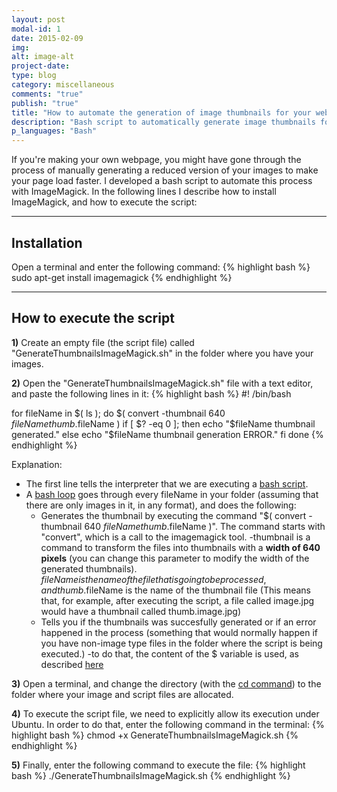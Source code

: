 ```yaml
---
layout: post
modal-id: 1
date: 2015-02-09
img: 
alt: image-alt
project-date:
type: blog
category: miscellaneous
comments: "true"
publish: "true"
title: "How to automate the generation of image thumbnails for your webpage (Ubuntu/Debian)"
description: "Bash script to automatically generate image thumbnails for your webpage using imagemagick"
p_languages: "Bash"
---
```


If you're making your own webpage, you might have gone through the process of manually generating a reduced version of your images to
make your page load faster. I developed a bash script to automate this process with ImageMagick. In the following lines I describe
how to install ImageMagick, and how to execute the script:

<hr>
<h2> Installation </h2>
Open a terminal and enter the following command:
{% highlight bash %}
sudo apt-get install imagemagick
{% endhighlight %}

<hr>
<h2> How to execute the script </h2>

<b>1)</b> Create an empty file (the script file) called "GenerateThumbnailsImageMagick.sh" in the folder where you have your images.

<b>2)</b> Open the "GenerateThumbnailsImageMagick.sh" file with a text editor, and paste the following lines in it:
{% highlight bash %}
#! /bin/bash

for fileName in $( ls ); do
	$( convert -thumbnail 640 $fileName thumb.$fileName )
	if [ $? -eq 0 ]; then
		echo "$fileName thumbnail generated."
	else
		echo "$fileName thumbnail generation ERROR."
	fi
done
{% endhighlight %}

Explanation: 

* The first line tells the interpreter that we are executing a <a href="http://www.linux.com/learn/tutorials/284789-writing-a-simple-bash-script-">bash script</a>.
* A <a href="http://tldp.org/HOWTO/Bash-Prog-Intro-HOWTO-7.html">bash loop</a> goes through every fileName in your folder (assuming that 
there are only images in it, in any format), and does the following:
	* Generates the thumbnail by executing the command "$( convert -thumbnail 640 $fileName thumb.$fileName )". The command starts with "convert",
	which is a call to the imagemagick tool. -thumbnail is a command to transform the files into thumbnails with a <b>width of 640 pixels</b> 
	(you can change this parameter to modify the width of the generated thumbnails). $fileName is the name of the file that is going to be processed,
	 and thumb.$fileName is the name of the thumbnail file (This means that, for example, after executing the script, a file called image.jpg would 
	 have a thumbnail called thumb.image.jpg)
	* Tells you if the thumbnails was succesfully generated or if an error happened in the process (something that would normally happen if you have 
	non-image type files in the folder where the script is being executed.) -to do that, the content of the $ variable is used, as described
	<a href="http://askubuntu.com/questions/29370/how-to-check-if-a-command-succeeded">here</a>

<b>3)</b> Open a terminal, and change the directory (with the <a href="http://www.linfo.org/cd.html">cd command</a>) to the folder where 
your image and script files are allocated.


<b>4)</b> To execute the script file, we need to explicitly allow its execution under Ubuntu. In order to do that, enter the following command
in the terminal:
{% highlight bash %}
chmod +x GenerateThumbnailsImageMagick.sh
{% endhighlight %}


<b>5)</b> Finally, enter the following command to execute the file:
{% highlight bash %}
./GenerateThumbnailsImageMagick.sh
{% endhighlight %}


